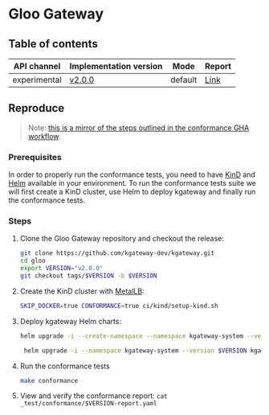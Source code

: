 # Gloo Gateway

## Table of contents

| API channel  | Implementation version                                                        | Mode    | Report                                                    |
|--------------|-------------------------------------------------------------------------------|---------|-----------------------------------------------------------|
| experimental | [v2.0.0](https://github.com/kgateway-dev/kgateway/releases/tag/v2.0.0) | default | [Link](./v2.0.0-report.yaml) |

## Reproduce

> Note: [this is a mirror of the steps outlined in the conformance GHA workflow](https://github.com/kgateway-dev/kgateway/blob/v2.0.0/.github/actions/kube-gateway-api-conformance-tests/action.yaml).

### Prerequisites

In order to properly run the conformance tests, you need to have [KinD](https://github.com/kubernetes-sigs/kind)
and [Helm](https://github.com/helm/helm) available in your environment.
To run the conformance tests suite we will first create a KinD cluster, use Helm to deploy kgateway and finally
run the conformance tests.

### Steps

1. Clone the Gloo Gateway repository and checkout the release:

   ```sh
   git clone https://github.com/kgateway-dev/kgateway.git
   cd gloo
   export VERSION="v2.0.0"
   git checkout tags/$VERSION -b $VERSION
   ```

2. Create the KinD cluster with [MetalLB](https://metallb.io/):

   ```sh
   SKIP_DOCKER=true CONFORMANCE=true ci/kind/setup-kind.sh
   ```

3. Deploy kgateway Helm charts:
   ```sh
   helm upgrade -i --create-namespace --namespace kgateway-system --version $VERSION kgateway-crds oci://cr.kgateway.dev/kgateway-dev/charts/kgateway-crds

    helm upgrade -i --namespace kgateway-system --version $VERSION kgateway oci://cr.kgateway.dev/kgateway-dev/charts/kgateway
   ```

4. Run the conformance tests

   ```sh
   make conformance
   ```

5. View and verify the conformance report: `cat _test/conformance/$VERSION-report.yaml`